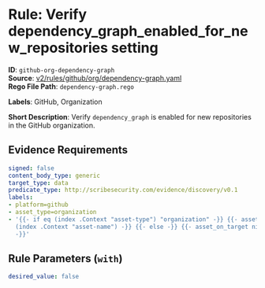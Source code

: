 # Rule: Verify dependency_graph_enabled_for_new_repositories setting

**ID**: `github-org-dependency-graph`  
**Source**: [v2/rules/github/org/dependency-graph.yaml](scribe-public/sample-policies.git/v2/rules/github/org/dependency-graph.yaml)  
**Rego File Path**: `dependency-graph.rego`  

**Labels**: GitHub, Organization

**Short Description**: Verify `dependency_graph` is enabled for new repositories in the GitHub organization.

## Evidence Requirements

```yaml
signed: false
content_body_type: generic
target_type: data
predicate_type: http://scribesecurity.com/evidence/discovery/v0.1
labels:
- platform=github
- asset_type=organization
- '{{- if eq (index .Context "asset-type") "organization" -}} {{- asset_on_target
  (index .Context "asset-name") -}} {{- else -}} {{- asset_on_target nil -}} {{- end
  -}}'
```
## Rule Parameters (`with`)

```yaml
desired_value: false
```
